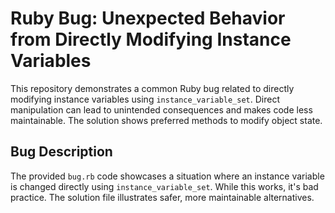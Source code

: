 # Ruby Bug: Unexpected Behavior from Directly Modifying Instance Variables

This repository demonstrates a common Ruby bug related to directly modifying instance variables using `instance_variable_set`.  Direct manipulation can lead to unintended consequences and makes code less maintainable. The solution shows preferred methods to modify object state.

## Bug Description

The provided `bug.rb` code showcases a situation where an instance variable is changed directly using `instance_variable_set`.  While this works, it's bad practice.  The solution file illustrates safer, more maintainable alternatives.
